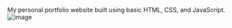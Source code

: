 My personal portfolio website built using basic HTML, CSS, and JavaScript.
![image](https://github.com/user-attachments/assets/d470a35a-d30f-4105-8a81-3a493827f426)


